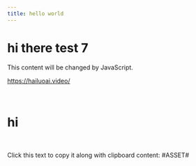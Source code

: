 ```yaml
---
title: hello world
---
```



# hi there test 7

<div id="myDiv">This content will be changed by JavaScript.</div>


<https://hailuoai.video/>

<br>
<https://app.sketchup.com/app?hl=en>
<h1>hi</h1>
<br>
   <p onclick="copyWithClipboard(this)">Click this text to copy it along with clipboard content: #ASSET#</p>
   